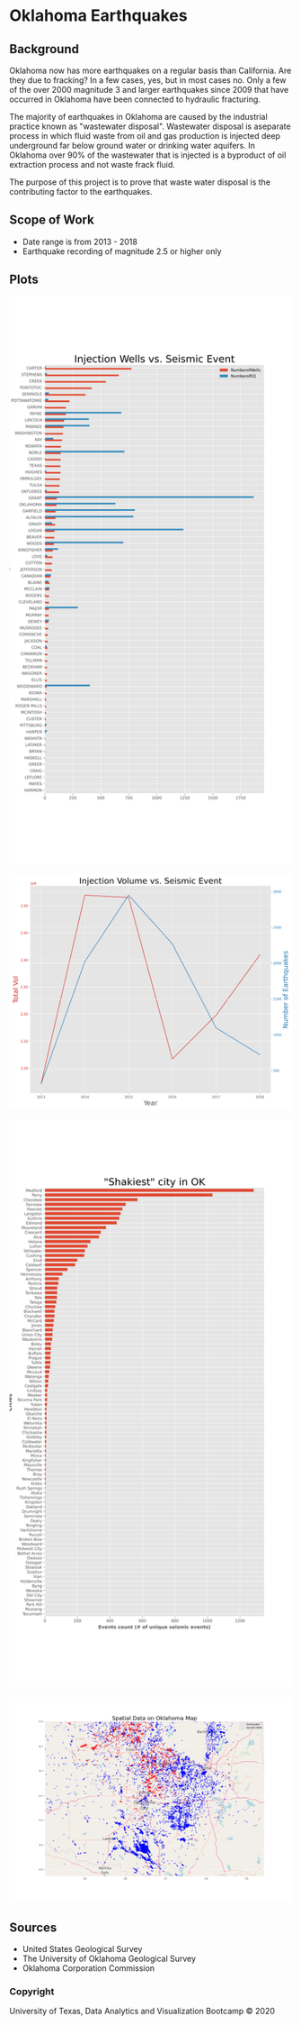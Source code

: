 # Oklahoma Earthquakes

## Background

Oklahoma now has more earthquakes on a regular basis than California. Are they due to fracking?
In a few cases, yes, but in most cases no. Only a few of the over 2000 magnitude 3 and larger earthquakes since 2009 that have occurred in Oklahoma have been connected to hydraulic fracturing. 

The majority of earthquakes in Oklahoma are caused by the industrial practice​ known as "wastewater disposal". Wastewater disposal is a ​separate ​process in which fluid waste from oil and gas production is injected deep underground far below ground water or drinking water aquifers. In Oklahoma over 90% of the wastewater that is injected is a byproduct of oil extraction process and not waste frack fluid.

The purpose of this project is to prove that waste water disposal is the contributing factor to the earthquakes.

## Scope of Work
* Date range is from 2013 - 2018
* Earthquake recording of magnitude 2.5 or higher only

## Plots

![WellsvsEQ](Wells_vs_Earthquakes.png)

![VolumevsEQ](Volume_vs_EQevent.png)

![Shakiest](ShakiestCity.png)

![OKmap](ok_map.png)


## Sources

* United States Geological Survey
* The University of Oklahoma Geological Survey
* Oklahoma Corporation Commission

### Copyright

University of Texas, Data Analytics and Visualization Bootcamp © 2020
